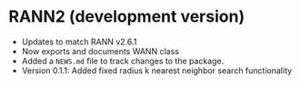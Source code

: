 # RANN2 (development version)

* Updates to match RANN v2.6.1
* Now exports and documents WANN class
* Added a `NEWS.md` file to track changes to the package.
* Version 0.1.1: Added fixed radius k nearest neighbor search functionality
